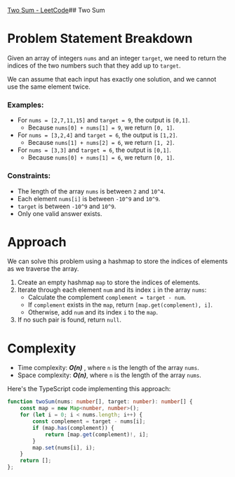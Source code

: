 [Two Sum - LeetCode](https://leetcode.com/problems/two-sum/description/)## Two Sum

# Problem Statement Breakdown
Given an array of integers `nums` and an integer `target`, we need to return the indices of the two numbers such that they add up to `target`. 

We can assume that each input has exactly one solution, and we cannot use the same element twice.

### Examples:
- For `nums = [2,7,11,15]` and `target = 9`, the output is `[0,1]`.
  - Because `nums[0] + nums[1] = 9`, we return `[0, 1]`.
- For `nums = [3,2,4]` and `target = 6`, the output is `[1,2]`.
  - Because `nums[1] + nums[2] = 6`, we return `[1, 2]`.
- For `nums = [3,3]` and `target = 6`, the output is `[0,1]`.
  - Because `nums[0] + nums[1] = 6`, we return `[0, 1]`.

### Constraints:
- The length of the array `nums` is between `2` and `10^4`.
- Each element `nums[i]` is between `-10^9` and `10^9`.
- `target` is between `-10^9` and `10^9`.
- Only one valid answer exists.

# Approach
We can solve this problem using a hashmap to store the indices of elements as we traverse the array.

1. Create an empty hashmap `map` to store the indices of elements.
2. Iterate through each element `num` and its index `i` in the array `nums`:
   - Calculate the complement `complement = target - num`.
   - If `complement` exists in the `map`, return `[map.get(complement), i]`.
   - Otherwise, add `num` and its index `i` to the `map`.
3. If no such pair is found, return `null`.

# Complexity
- Time complexity: ***O(n)*** , where `n` is the length of the array `nums`.
- Space complexity: ***O(n)***, where `n` is the length of the array `nums`.

Here's the TypeScript code implementing this approach:

```typescript
function twoSum(nums: number[], target: number): number[] {
    const map = new Map<number, number>();
    for (let i = 0; i < nums.length; i++) {
        const complement = target - nums[i];
        if (map.has(complement)) {
            return [map.get(complement)!, i];
        }
        map.set(nums[i], i);
    }
    return [];
};
```
